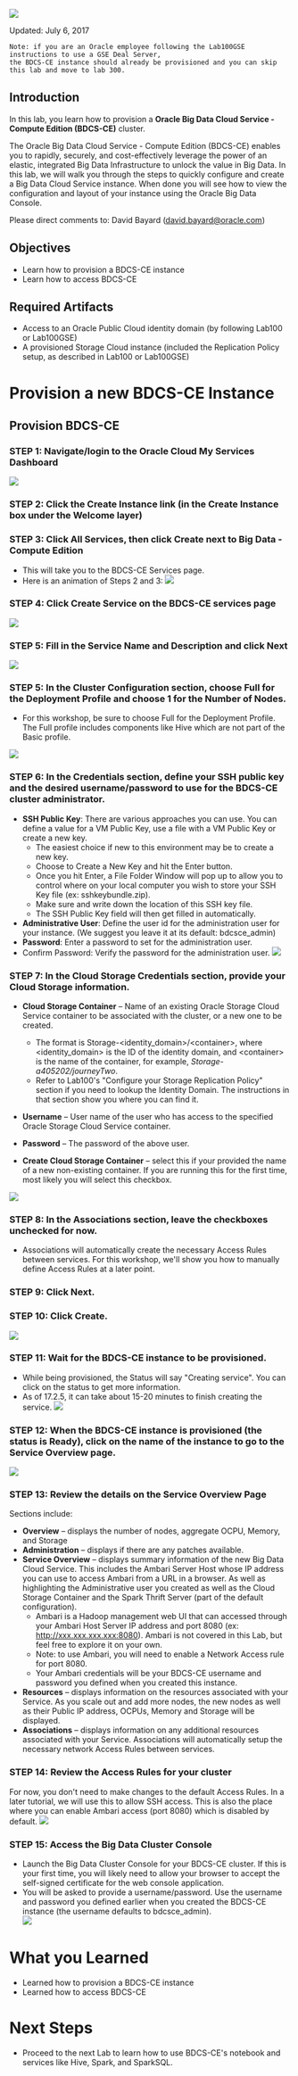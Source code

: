 ![](images/200/200.JPG)  

Updated: July 6, 2017


    Note: if you are an Oracle employee following the Lab100GSE instructions to use a GSE Deal Server,
    the BDCS-CE instance should already be provisioned and you can skip this lab and move to lab 300.


## Introduction

In this lab, you learn how to provision a **Oracle Big Data Cloud Service - Compute Edition (BDCS-CE)** cluster.  

The Oracle Big Data Cloud Service - Compute Edition (BDCS-CE) enables you to rapidly, securely, and cost-effectively leverage the power of an elastic, integrated Big Data Infrastructure to unlock the value in Big Data.   In this lab, we will walk you through the steps to quickly configure and create a Big Data Cloud Service instance.  When done you will see how to view the configuration and layout of your instance using the Oracle Big Data Console.  


Please direct comments to: David Bayard (david.bayard@oracle.com)

## Objectives

- Learn how to provision a BDCS-CE instance
- Learn how to access BDCS-CE

## Required Artifacts

- Access to an Oracle Public Cloud identity domain (by following Lab100 or Lab100GSE)
- A provisioned Storage Cloud instance (included the Replication Policy setup, as described in Lab100 or Lab100GSE)

# Provision a new BDCS-CE Instance

## Provision BDCS-CE

### **STEP 1**: Navigate/login to the Oracle Cloud My Services Dashboard  

![](images/300/snap0011988.jpg) 

### **STEP 2**: Click the Create Instance link (in the Create Instance box under the Welcome layer)

### **STEP 3**: Click All Services, then click Create next to Big Data - Compute Edition
- This will take you to the BDCS-CE Services page.
- Here is an animation of Steps 2 and 3:
![](images/200/DashboardCreate.gif)  

### **STEP 4**: Click Create Service on the BDCS-CE services page

![](images/200/snap0012020.jpg)  

### **STEP 5**: Fill in the Service Name and Description and click Next

![](images/200/snap0012021.jpg)  

### **STEP 5**: In the Cluster Configuration section, choose **Full** for the Deployment Profile and choose **1** for the Number of Nodes.
- For this workshop, be sure to choose Full for the Deployment Profile.  The Full profile includes components like Hive which are not part of the Basic profile.

![](images/200/BDCScreate1.gif)  


### **STEP 6**: In the Credentials section, define your SSH public key and the desired username/password to use for the BDCS-CE cluster administrator.

- **SSH Public Key**: There are various approaches you can use.  You can define a value for a VM Public Key, use a file with a VM Public Key or create a new key.
  - The easiest choice if new to this environment may be to create a new key.
  - Choose to Create a New Key and hit the Enter button.
  - Once you hit Enter, a File Folder Window will pop up to allow you to control where on your local computer you wish to store your SSH Key file (ex: sshkeybundle.zip).
  - Make sure and write down the location of this SSH key file.
  - The SSH Public Key field will then get filled in automatically.
- **Administrative User**: Define the user id for the administration user for your instance. (We suggest you leave it at its default: bdcsce_admin)
- **Password**: Enter a password to set for the administration user.
- Confirm Password: Verify the password for the administration user.
![](images/200/BDCScreate2.gif)  

### **STEP 7**: In the Cloud Storage Credentials section, provide your Cloud Storage information.

- **Cloud Storage Container** – Name of an existing Oracle Storage Cloud Service container to be associated with the cluster, or a new one to be created.
  - The format is Storage-\<identity_domain\>/\<container\>, where \<identity_domain\> is the ID of the identity domain, and \<container\> is the name of the container, for example, _Storage-a405202/journeyTwo_.
  - Refer to Lab100's "Configure your Storage Replication Policy" section if you need to lookup the Identity Domain.  The instructions in that section show you where you can find it.

- **Username** – User name of the user who has access to the specified Oracle Storage Cloud Service container.
- **Password** – The password of the above user.
- **Create Cloud Storage Container** – select this if your provided the name of a new non-existing container.  If you are running this for the first time, most likely you will select this checkbox.

![](images/200/BDCScreate3.gif)  

### **STEP 8**: In the Associations section, leave the checkboxes unchecked for now.

- Associations will automatically create the necessary Access Rules between services.  For this workshop, we'll show you how to manually define Access Rules at a later point.

### **STEP 9**: Click Next.

### **STEP 10**: Click Create.

![](images/200/snap0012022.jpg)  

### **STEP 11**: Wait for the BDCS-CE instance to be provisioned.

- While being provisioned, the Status will say "Creating service".  You can click on the status to get more information.
- As of 17.2.5, it can take about 15-20 minutes to finish creating the service.
![](images/200/snap0012023.jpg)  

### **STEP 12**: When the BDCS-CE instance is provisioned (the status is Ready), click on the name of the instance to go to the Service Overview page.
![](images/200/snap0012069.jpg)  

### **STEP 13**: Review the details on the Service Overview Page
Sections include:
- **Overview** – displays the number of nodes, aggregate OCPU, Memory, and Storage
- **Administration** – displays if there are any patches available.
- **Service Overview** – displays summary information of the new Big Data Cloud Service.  This includes the Ambari Server Host whose IP address you can use to access Ambari from a URL in a browser.  As well as highlighting the Administrative user you created as well as the Cloud Storage Container and the Spark Thrift Server (part of the default configuration).  
  - Ambari is a Hadoop management web UI that can accessed through your Ambari Host Server IP address and port 8080 (ex:  http://xxx.xxx.xxx.xxx:8080).  Ambari is not covered in this Lab, but feel free to explore it on your own.
  - Note: to use Ambari, you will need to enable a Network Access rule for port 8080.
  - Your Ambari credentials will be your BDCS-CE username and password you defined when you created this instance. 
- **Resources** – displays information on the resources associated with your Service.  As you scale out and add more nodes, the new nodes as well as their Public IP address, OCPUs, Memory and Storage will be displayed.
- **Associations** – displays information on any additional resources associated with your Service.  Associations will automatically setup the necessary network Access Rules between services. 


### **STEP 14**: Review the Access Rules for your cluster
For now, you don't need to make changes to the default Access Rules.  In a later tutorial, we will use this to allow SSH access.  This is also the place where you can enable Ambari access (port 8080) which is disabled by default.
![](images/200/AccessRules.gif)  


### **STEP 15**: Access the Big Data Cluster Console
- Launch the Big Data Cluster Console for your BDCS-CE cluster.  If this is your first time, you will likely need to allow your browser to accept the self-signed certificate for the web console application.
- You will be asked to provide a username/password.  Use the username and password you defined earlier when you created the BDCS-CE instance (the username defaults to bdcsce_admin).  
![](images/300/firstLogin.gif)



# What you Learned

- Learned how to provision a BDCS-CE instance
- Learned how to access BDCS-CE

# Next Steps

- Proceed to the next Lab to learn how to use BDCS-CE's notebook and services like Hive, Spark, and SparkSQL.
